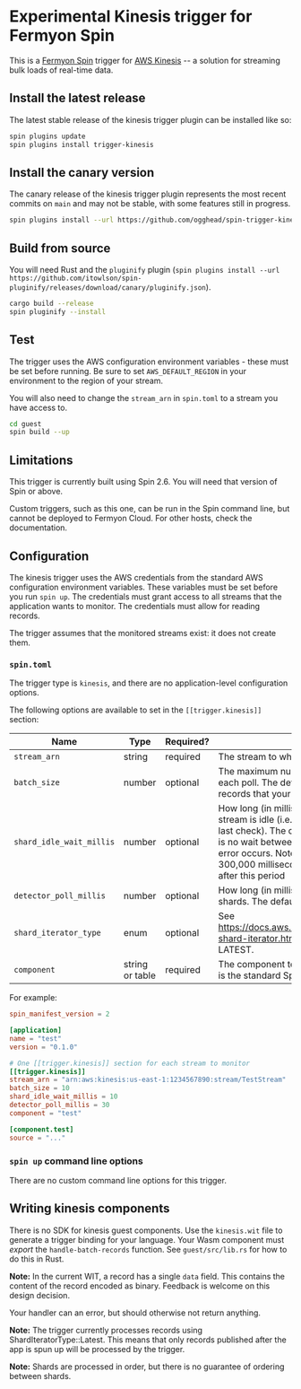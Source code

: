 # Experimental Kinesis trigger for Fermyon Spin

This is a [Fermyon Spin](https://www.fermyon.com/spin) trigger for [AWS Kinesis](https://docs.aws.amazon.com/streams/latest/dev/introduction.html) -- a solution for streaming bulk loads of real-time data.

## Install the latest release

The latest stable release of the kinesis trigger plugin can be installed like so:

```sh
spin plugins update
spin plugins install trigger-kinesis
```

## Install the canary version

The canary release of the kinesis trigger plugin represents the most recent commits on `main` and may not be stable, with some features still in progress.

```sh
spin plugins install --url https://github.com/ogghead/spin-trigger-kinesis/releases/download/canary/trigger-kinesis.json
```

## Build from source

You will need Rust and the `pluginify` plugin (`spin plugins install --url https://github.com/itowlson/spin-pluginify/releases/download/canary/pluginify.json`).

```sh
cargo build --release
spin pluginify --install
```

## Test

The trigger uses the AWS configuration environment variables - these must be set before running.
Be sure to set `AWS_DEFAULT_REGION` in your environment to the region of your stream.

You will also need to change the `stream_arn` in `spin.toml` to a stream you have access to.

```sh
cd guest
spin build --up
```

## Limitations

This trigger is currently built using Spin 2.6. You will need that version of Spin or above.

Custom triggers, such as this one, can be run in the Spin command line, but cannot be deployed to Fermyon Cloud.  For other hosts, check the documentation.

## Configuration

The kinesis trigger uses the AWS credentials from the standard AWS configuration environment variables.  These variables must be set before you run `spin up`.  The credentials must grant access to all streams that the application wants to monitor.  The credentials must allow for reading records.

The trigger assumes that the monitored streams exist: it does not create them.

### `spin.toml`

The trigger type is `kinesis`, and there are no application-level configuration options.

The following options are available to set in the `[[trigger.kinesis]]` section:

| Name                        | Type             | Required? | Description |
|-----------------------------|------------------|-----------|-------------|
| `stream_arn`                | string           | required  | The stream to which this trigger listens and responds. |
| `batch_size`                | number           | optional  | The maximum number of records to fetch per Kinesis shard on each poll. The default is 10. This directly affects the amount of records that your component is invoked with. |
| `shard_idle_wait_millis`    | number           | optional  | How long (in milliseconds) to wait between checks when the stream is idle (i.e. when no messages were received on the last check). The default is 1000. If the stream is _not_ idle, there is no wait between checks. The idle wait is also applied if an error occurs. Note that this number should _not_ exceed 300,000 milliseconds (5 minutes), as shard iterators time out after this period |
| `detector_poll_millis`      | number           | optional  | How long (in milliseconds) to wait between checks for new shards. The default is 30,000 (30 seconds). |
| `shard_iterator_type`       | enum             | optional  | See <https://docs.aws.amazon.com/cli/latest/reference/kinesis/get-shard-iterator.html#options> for possible options. Defaults to LATEST. |
| `component`                 | string or table  | required  | The component to run when a stream record is received. This is the standard Spin trigger component field. |

For example:

```toml
spin_manifest_version = 2

[application]
name = "test"
version = "0.1.0"

# One [[trigger.kinesis]] section for each stream to monitor
[[trigger.kinesis]]
stream_arn = "arn:aws:kinesis:us-east-1:1234567890:stream/TestStream"
batch_size = 10
shard_idle_wait_millis = 10
detector_poll_millis = 30
component = "test"

[component.test]
source = "..."
```

### `spin up` command line options

There are no custom command line options for this trigger.

## Writing kinesis components

There is no SDK for kinesis guest components.  Use the `kinesis.wit` file to generate a trigger binding for your language.  Your Wasm component must _export_ the `handle-batch-records` function.  See `guest/src/lib.rs`  for how to do this in Rust.

**Note:** In the current WIT, a record has a single `data` field. This contains the content of the record encoded as binary. Feedback is welcome on this design decision.

Your handler can an error, but should otherwise not return anything.

**Note:** The trigger currently processes records using ShardIteratorType::Latest. This means that only records published after the app is spun up will be processed by the trigger.

**Note:** Shards are processed in order, but there is no guarantee of ordering between shards.
